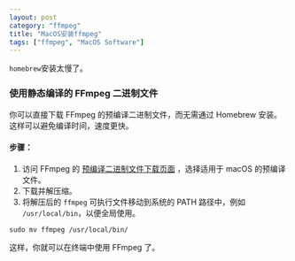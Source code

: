 ```yaml
---
layout: post
category: "ffmpeg"
title: "MacOS安装ffmpeg"
tags: ["ffmpeg", "MacOS Software"]
---
```


`homebrew`安装太慢了。

### 使用静态编译的 FFmpeg 二进制文件

你可以直接下载 FFmpeg 的预编译二进制文件，而无需通过 Homebrew 安装。这样可以避免编译时间，速度更快。

#### 步骤：

1.  访问 FFmpeg 的 [预编译二进制文件下载页面](https://ffmpeg.org/download.html) ，选择适用于 macOS 的预编译文件。
2.  下载并解压缩。
3.  将解压后的 `ffmpeg` 可执行文件移动到系统的 PATH 路径中，例如 `/usr/local/bin`，以便全局使用。

```shell
sudo mv ffmpeg /usr/local/bin/
```

这样，你就可以在终端中使用 FFmpeg 了。

